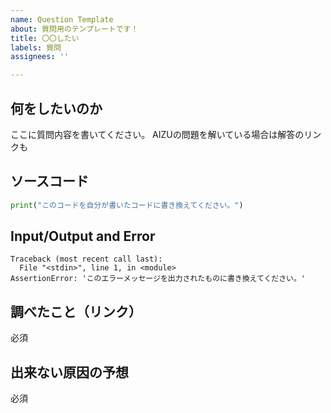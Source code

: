 ```yaml
---
name: Question Template
about: 質問用のテンプレートです！
title: 〇〇したい
labels: 質問
assignees: ''

---
```


## 何をしたいのか
ここに質問内容を書いてください。
AIZUの問題を解いている場合は解答のリンクも


## ソースコード
```python
print("このコードを自分が書いたコードに書き換えてください。")
```

## Input/Output and Error
```
Traceback (most recent call last):
  File "<stdin>", line 1, in <module>
AssertionError: 'このエラーメッセージを出力されたものに書き換えてください。'
```

## 調べたこと（リンク）
必須

## 出来ない原因の予想
必須

